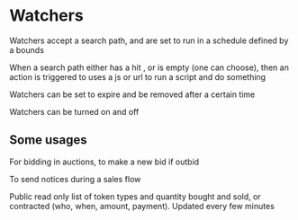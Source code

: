 # Watchers

Watchers accept a search path, and are set to run in a schedule defined by a bounds

When a search path either has a hit , or is empty (one can choose), then an action is triggered to uses a js or url to run a script and do something

Watchers can be set to expire and be removed after a certain time

Watchers can be turned on and off

## Some usages

For bidding in auctions, to make a new bid if outbid

To send notices during a sales flow

Public read only list of token types and quantity bought and sold, or contracted (who, when, amount, payment). Updated every few minutes